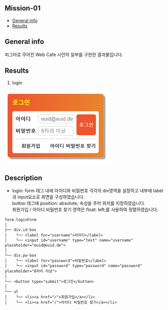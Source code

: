 ## Mission-01

- [General info](#general-info)
- [Results](#results)

## General info

피그마로 주어진 Web Cafe 시안의 일부를 구현한 결과물입니다.

## Results

1. login

![Validation](./position_result.png)

## Description

- login:
  form 태그 내에 아이디와 비밀번호 각각의 div영역을 설정하고 내부에 label과 input요소로 화면을 구성하였습니다.\
  button 태그에 position: absolute; 속성을 주어 위치를 지정하였습니다.\
  회원가입 / 아이디 비밀번호 찾기 영역은 float: left;를 사용하여 정렬하였습니다.

```
form.loginForm
│
├── div.id-box
│    └── <label for="username">아이디</label>
│    └── <input id="username" type="text" name="username" placeholder="euid@euid.de">
│
└── div.pw-box
│    └── <label for="password">비밀번호</label>
│    └── <input id="password" type="password" name="password" placeholder="8자리 이상">
│
└── <button type="submit">로그인</button>
│
└── ul
│    └── <li><a href="/">회원가입</a></li>
│    └── <li><a href="/">아이디 비밀번호 찾기</a></li>
```
